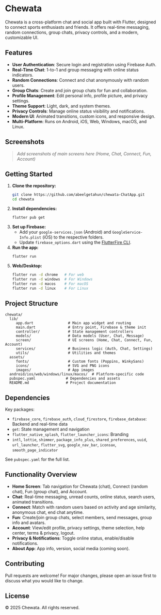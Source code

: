 
# Chewata

Chewata is a cross-platform chat and social app built with Flutter, designed to connect sports enthusiasts and friends. It offers real-time messaging, random connections, group chats, privacy controls, and a modern, customizable UI.

 
## Features
- **User Authentication**: Secure login and registration using Firebase Auth.
- **Real-Time Chat**: 1-to-1 and group messaging with online status indicators.
- **Random Connections**: Connect and chat anonymously with random users.
- **Group Chats**: Create and join group chats for fun and collaboration.
- **Profile Management**: Edit personal info, profile picture, and privacy settings.
- **Theme Support**: Light, dark, and system themes.
- **Privacy Controls**: Manage online status visibility and notifications.
- **Modern UI**: Animated transitions, custom icons, and responsive design.
- **Multi-Platform**: Runs on Android, iOS, Web, Windows, macOS, and Linux.

## Screenshots
> _Add screenshots of main screens here (Home, Chat, Connect, Fun, Account)_

## Getting Started
1. **Clone the repository:**
	```sh
	git clone https://github.com/abeelgetahun/chewata-ChatApp.git
	cd chewata
	```
2. **Install dependencies:**
	```sh
	flutter pub get
	```
3. **Set up Firebase:**
	- Add your `google-services.json` (Android) and `GoogleService-Info.plist` (iOS) to the respective folders.
	- Update `firebase_options.dart` using the [FlutterFire CLI](https://firebase.flutter.dev/docs/cli/).
4. **Run the app:**
	```sh
	flutter run
	```
5. **Web/Desktop:**
	```sh
	flutter run -d chrome   # For web
	flutter run -d windows  # For Windows
	flutter run -d macos    # For macOS
	flutter run -d linux    # For Linux
	```

## Project Structure
```
chewata/
  lib/
	 app.dart                # Main app widget and routing
	 main.dart               # Entry point, Firebase & theme init
	 controller/             # State management controllers
	 models/                 # Data models (User, Chat, Message)
	 screen/                 # UI screens (Home, Chat, Connect, Fun, Account)
	 services/               # Business logic (Auth, Chat, Settings)
	 utils/                  # Utilities and themes
  assets/
	 fonts/                  # Custom fonts (Poppins, WinkySans)
	 icons/                  # SVG and PNG icons
	 images/                 # App images
  android/ios/web/windows/linux/macos/  # Platform-specific code
  pubspec.yaml              # Dependencies and assets
  README.md                 # Project documentation
```

## Dependencies
Key packages:
- `firebase_core`, `firebase_auth`, `cloud_firestore`, `firebase_database`: Backend and real-time data
- `get`: State management and navigation
- `flutter_native_splash`, `flutter_launcher_icons`: Branding
- `intl`, `lottie`, `shimmer`, `package_info_plus`, `shared_preferences`, `uuid`, `url_launcher`, `flutter_svg`, `google_nav_bar`, `iconsax`, `smooth_page_indicator`

See `pubspec.yaml` for the full list.

## Functionality Overview
- **Home Screen**: Tab navigation for Chewata (chat), Connect (random chat), Fun (group chat), and Account.
- **Chat**: Real-time messaging, unread counts, online status, search users, animated transitions.
- **Connect**: Match with random users based on activity and age similarity, anonymous chat, end chat anytime.
- **Fun**: Create/join group chats, select members, send messages, group info and avatars.
- **Account**: View/edit profile, privacy settings, theme selection, help center, terms & privacy, logout.
- **Privacy & Notifications**: Toggle online status, enable/disable notifications.
- **About App**: App info, version, social media (coming soon).

## Contributing
Pull requests are welcome! For major changes, please open an issue first to discuss what you would like to change.

## License
© 2025 Chewata. All rights reserved.
